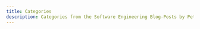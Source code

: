 ```yaml
---
title: Categories
description: Categories from the Software Engineering Blog-Posts by Peter Heisig
---
```

